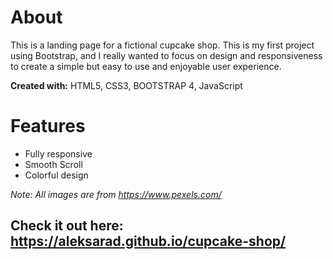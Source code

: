 # About #
This is a landing page for a fictional cupcake shop. This is my first project using Bootstrap, and I really wanted to focus on design and responsiveness to create a simple but easy to use and enjoyable user experience.

**Created with:** HTML5, CSS3, BOOTSTRAP 4, JavaScript

# Features #

* Fully responsive
* Smooth Scroll
* Colorful design

*Note: All images are from https://www.pexels.com/*

## Check it out here: https://aleksarad.github.io/cupcake-shop/ ##
